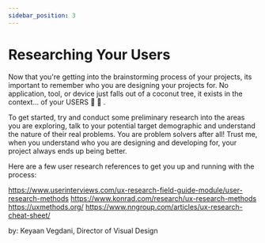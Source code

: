 ```yaml
---
sidebar_position: 3
---
```

# Researching Your Users

Now that you're getting into the brainstorming process of your projects, its important to remember who you are designing your projects for. No application, tool, or device just falls out of a coconut tree, it exists in the context... of your USERS 🥥 🌴 .

To get started, try and conduct some preliminary research into the areas you are exploring, talk to your potential target demographic and understand the nature of their real problems. You are problem solvers after all! Trust me, when you understand who you are designing and developing for, your project always ends up being better.

Here are a few user research references to get you up and running with the process:

https://www.userinterviews.com/ux-research-field-guide-module/user-research-methods
https://www.konrad.com/research/ux-research-methods
https://uxmethods.org/
https://www.nngroup.com/articles/ux-research-cheat-sheet/

by: Keyaan Vegdani, Director of Visual Design